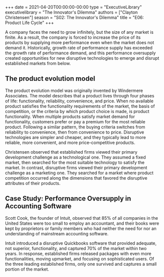 +++
date = 2021-04-20T00:00:00-00:00
type = "ExecutiveLibrary"
executivelibrary = "The Innovator's Dilemma"
authors = ["Clayton Christensen"]
season = "S02: The Innovator's Dilemma"
title = "E06: Product Life Cycle"
+++

A company faces the need to grow infinitely, but the size of any market is finite. As a result, the company is forced to increase the price of its products by supplying more performance even when the market does not demand it. Historically, growth rate of performance supply has exceeded the growth rate of performance demand, and this performance oversupply created opportunities for new disruptive technologies to emerge and disrupt established markets from below.  

## The product evolution model 

The product evolution model was originally invented by Windermere Associates. The model describes that a product lives through four phases of life: functionality, reliability, convenience, and price. When no available product satisfies the functionality requirements of the market, the basis of competition, or the criteria by which product choice is made, is product functionality. When multiple products satisfy market demand for functionality, customers prefer or pay a premium for the most reliable product. Following a similar pattern, the buying criteria switches from reliability to convenience, then from convenience to price. Disruptive technologies are simpler and cheaper, and they typically lead to more reliable, more convenient, and more price-competitive products. 

Christensen observed that established firms viewed their primary development challenge as a technological one. They assumed a fixed market, then searched for the most suitable technology to satisfy the market. In contrast, disruptive firms viewed their primary development challenge as a marketing one. They searched for a market where product competition occurred along the dimensions that favored the disruptive attributes of their products.  

## Case Study: Performance Oversupply in Accounting Software 

Scott Cook, the founder of Intuit, observed that 85% of all companies in the United States were too small to employ an accountant, and their books were kept by proprietors or family members who had neither the need for nor an understanding of mainstream accounting software.  

Intuit introduced a disruptive Quickbooks software that provided adequate, not superior, functionality, and captured 70% of the market within two years. In response, established firms released packages with even more functionalities, moving upmarket, and focusing on sophisticated users. Of the three leading established firms, only one survived and captures a small portion of the market. 
